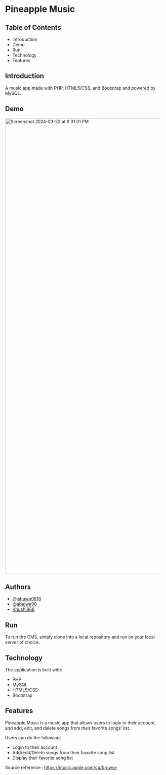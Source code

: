 # Pineapple Music



## Table of Contents
- Introduction
- Demo
- Run
- Technology
- Features
## Introduction
A music app made with PHP, HTML5/CSS, and Bootstrap and powered by MySQL.


## Demo
<img width="1470" alt="Screenshot 2024-03-22 at 9 31 01 PM" src="https://github.com/abajwa90/phpcms/assets/110785651/aac05b4b-641e-4a26-ac86-53e5242acef1">


## Authors

- [@jshawn0916](https://github.com/jshawn0916)
- [@abajwa90](https://www.github.com/abajwa90)
- [Khushi868](https://github.com/Khushi8687)


## Run
To run the CMS, simply clone into a local repository and run on your local server of choice. 
## Technology
The application is built with:

- PHP
- MySQL
- HTML5/CSS
- Bootstrap 

## Features
Pineapple Music is a music app that allows users to login to their account, and add, edit, and delete songs from their favorite songs' list.

Users can do the following:

- Login to their account
- Add/Edit/Delete songs from their favorite song list
- Display their favorite song list


Source reference : https://music.apple.com/ca/browse
